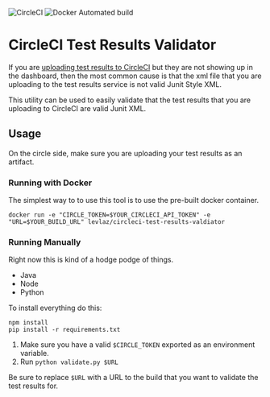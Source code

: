 ![CircleCI](https://img.shields.io/circleci/build/github/levlaz/circleci-test-results-validator)
![Docker Automated build](https://img.shields.io/docker/automated/levlaz/circleci-test-results-validator)

# CircleCI Test Results Validator

If you are [uploading test results to CircleCI](https://circleci.com/docs/2.0/language-python/#upload-and-store-test-results) but they are not showing up in the dashboard, then the most common cause is that the xml file that you are uploading to the test results service is not valid Junit Style XML.

This utility can be used to easily validate that the test results that you are uploading to CircleCI are valid Junit XML.

## Usage

On the circle side, make sure you are uploading your test results as an artifact.

### Running with Docker 

The simplest way to to use this tool is to use the pre-built docker container. 

```
docker run -e "CIRCLE_TOKEN=$YOUR_CIRCLECI_API_TOKEN" -e "URL=$YOUR_BUILD_URL" levlaz/circleci-test-results-valdiator
```

### Running Manually 

Right now this is kind of a hodge podge of things.

* Java
* Node
* Python

To install everything do this:

```
npm install
pip install -r requirements.txt
```

1. Make sure you have a valid `$CIRCLE_TOKEN` exported as an environment variable.
2. Run `python validate.py $URL`

Be sure to replace `$URL` with a URL to the build that you want to validate the test results for.

